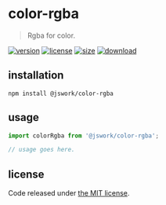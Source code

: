 # color-rgba
> Rgba for color.

[![version][version-image]][version-url]
[![license][license-image]][license-url]
[![size][size-image]][size-url]
[![download][download-image]][download-url]

## installation
```shell
npm install @jswork/color-rgba
```

## usage
```js
import colorRgba from '@jswork/color-rgba';

// usage goes here.
```

## license
Code released under [the MIT license](https://github.com/afeiship/color-rgba/blob/master/LICENSE.txt).

[version-image]: https://img.shields.io/npm/v/@jswork/color-rgba
[version-url]: https://npmjs.org/package/@jswork/color-rgba

[license-image]: https://img.shields.io/npm/l/@jswork/color-rgba
[license-url]: https://github.com/afeiship/color-rgba/blob/master/LICENSE.txt

[size-image]: https://img.shields.io/bundlephobia/minzip/@jswork/color-rgba
[size-url]: https://github.com/afeiship/color-rgba/blob/master/dist/color-rgba.min.js

[download-image]: https://img.shields.io/npm/dm/@jswork/color-rgba
[download-url]: https://www.npmjs.com/package/@jswork/color-rgba
